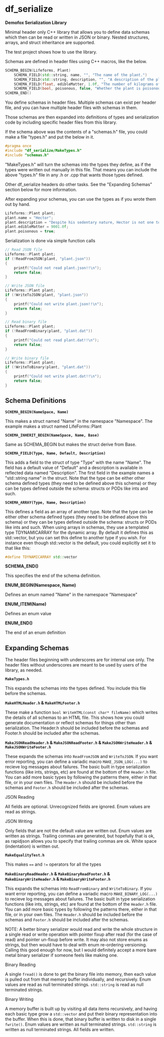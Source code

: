 # df_serialize

**Demofox Serialization Library**

Minimal header only C++ library that allows you to define data schemas which then can be read or written in JSON or binary.  Nested structures, arrays, and struct inheritance are supported.

The test project shows how to use the library.

Schemas are defined in header files using C++ macros, like the below.

```c++
SCHEMA_BEGIN(Lifeforms, Plant)
    SCHEMA_FIELD(std::string, name, "", "The name of the plant.")
    SCHEMA_FIELD(std::string, description, "", "A description of the plant.")
    SCHEMA_FIELD(float, edibleMatter, 1.0f, "The number of kilograms of edible matter on the plant.")
    SCHEMA_FIELD(bool, poisonous, false, "Whether the plant is poisonous")
SCHEMA_END()
```

You define schemas in header files.  Multiple schemas can exist per header file, and you can have multiple header files with schemas in them.

Those schemas are then expanded into definitions of types and serialization code by including specific header files from this library.

If the schema above was the contents of a "schemas.h" file, you could make a file "types.h" and put the below in it.

```c++
#pragma once
#include "df_serialize/MakeTypes.h"
#include "schemas.h"
```

"MakeTypes.h" will turn the schemas into the types they define, as if the types were written out manually in this file. That means you can include
the above "types.h" file in any .h or .cpp that wants those types defined.

Other df_serialize headers do other tasks.  See the "Expanding Schemas" section below for more information.

After expanding your schemas, you can use the types as if you wrote them out by hand.

```c++
Lifeforms::Plant plant;
plant.name = "Hector";
plant.description = "Despite his sedentary nature, Hector is not one to be trifled with";
plant.edibleMatter = 9001.0f;
plant.poisonous = true;
```

Serialization is done via simple function calls

```c++
// Read JSON file
Lifeforms::Plant plant;
if (!ReadFromJSON(plant, "plant.json"))
{
    printf("Could not read plant.json!!\n");
    return false;
}

// Write JSON file
Lifeforms::Plant plant;
if (!WriteToJSON(plant, "plant.json"))
{
    printf("Could not write plant.json!!\n");
    return false;
}

// Read binary file
Lifeforms::Plant plant;
if (!ReadFromBinary(plant, "plant.dat"))
{
    printf("Could not read plant.dat!!\n");
    return false;
}

// Write binary file
Lifeforms::Plant plant;
if (!WriteToBinary(plant, "plant.dat"))
{
    printf("Could not write plant.dat!!\n");
    return false;
}
```

## Schema Definitions

**`SCHEMA_BEGIN(NameSpace, Name)`**

This makes a struct named "Name" in the namespace "Namespace".
The example makes a struct named LifeForms::Plant

**`SCHEMA_INHERIT_BEGIN(NameSpace, Name, Base)`**

Same as SCHEMA_BEGIN but makes the struct derive from Base.

**`SCHEMA_FIELD(Type, Name, Default, Description)`**

This adds a field to the struct of type "Type" with the name "Name".
The field has a default value of "Default" and a description is available in reflected data named "Description".
The first field in the example names a "std::string name" in the struct.
Note that the type can be either other schema defined types (they need to be defined above this schema) or
they can be types defined outside the schema: structs or PODs like ints and such.

**`SCHEMA_ARRAY(Type, Name, Description)`**

This defines a field as an array of another type.
Note that the type can be either other schema defined types (they need to be defined above this schema) or
they can be types defined outside the schema: structs or PODs like ints and such.
When using arrays in schemas, they use a templated type TDYNAMICARRAY for the dynamic array.
By default it defines this as std::vector, but you can set this define to another type if you wish. For instance
even though std::vector is the default, you could explicitly set it to that like this:

```c++
#define TDYNAMICARRAY std::vector
```

**SCHEMA_END()**

This specifies the end of the schema definition.

**ENUM_BEGIN(Namespace, Name)**

Defines an enum named "Name" in the namespace "Namespace"

**ENUM_ITEM(Name)**

Defines an enum value

**ENUM_END()**

The end of an enum definition

## Expanding Schemas

The header files beginning with underscores are for internal use only. The header files without underscores are meant
to be used by users of the library, as needed.

**`MakeTypes.h`**

This expands the schemas into the types defined. You include this file before the schemas.

**`MakeHTMLHeader.h` & `MakeHTMLFooter.h`**

These make a function `bool WriteHTML(const char* fileName)` which writes the details of all schemas to an HTML
file. This shows how you could generate documentation or reflect schemas for things other than serialization.
The Header.h should be included before the schemas and Footer.h should be included after the schemas.

**`MakeJSONReadHeader.h` & `MakeJSONReadFooter.h` & `MakeJSONWriteHeader.h` & `MakeJSONWriteFooter.h`**

These expands the schemas into `ReadFromJSON` and `WriteToJSON`.  If you want error reporting, you can define a variadic
macro `MAKE_JSON_LOG(...)` to recieve log messages about failures.
The basic built in type serialization functions (like ints, strings, etc) are found at the bottom of the `Header.h`
file.  You can add more basic types by following the patterns there, either in that file, or in your own files.
The `Header.h` should be included before the schemas and `Footer.h` should be included after the schemas.

JSON Reading

All fields are optional.  Unrecognized fields are ignored. Enum values are read as strings.

JSON Writing

Only fields that are not the default value are written out. Enum values are written as strings. Trailing commas
are generated, but hopefully that is ok, as rapidjson allows you to specify that trailing commas are ok.  White
space (indentation) is written out.

**`MakeEqualityTest.h`**

This makes `==` and `!=` operators for all the types

**`MakeBinaryReadHeader.h` & `MakeBinaryReadFooter.h` & `MakeBinaryWriteHeader.h` & `MakeBinaryWriteFooter.h`**

This expands the schemas into `ReadFromBinary` and `WriteToBinary`.  If you want error reporting, you can define a variadic
macro `MAKE_BINARY_LOG(...)` to recieve log messages about failures.
The basic built in type serialization functions (like ints, strings, etc) are found at the bottom of the `Header.h`
file.  You can add more basic types by following the patterns there, either in that file, or in your own files.
The `Header.h` should be included before the schemas and `Footer.h` should be included after the schemas.

NOTE: A better binary serializer would read and write the whole structure in a single read or write operation
with pointer fixup after read (for the case of read) and pointer un-fixup before write.  It may also
not store enums as strings, but then would have to deal with enum re-ordering versioning. Calling this good enough
for now, but I would definitely accept a more bare metal binary serializer if someone feels like making one.

Binary Reading

A single `fread()` is done to get the binary file into memory, then each value is pulled out from that memory
buffer individually, and recursively.  Enum values are read as null terminated strings. `std::string` is
read as null terminated strings.

Binary Writing

A memory buffer is built up by visiting all data items recursively, and having each basic type grow a `std::vector`
and put their binary representation into the buffer.  When this is done, that binary buffer is written to disk
in a single `fwrite()`. Enum values are written as null terminated strings. `std::string` is written as null
terminated strings. All fields are written.
